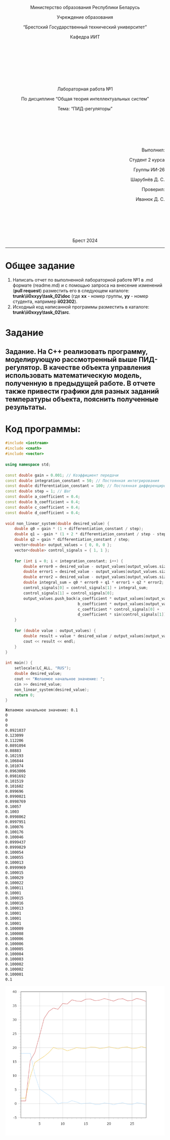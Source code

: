 <p align="center"> Министерство образования Республики Беларусь</p>
<p align="center">Учреждение образования</p>
<p align="center">“Брестский Государственный технический университет”</p>
<p align="center">Кафедра ИИТ</p>
<br><br><br><br><br><br><br>
<p align="center">Лабораторная работа №1</p>
<p align="center">По дисциплине “Общая теория интеллектуальных систем”</p>
<p align="center">Тема: “ПИД-регуляторы”</p>
<br><br><br><br><br>
<p align="right">Выполнил:</p>
<p align="right">Студент 2 курса</p>
<p align="right">Группы ИИ-26</p>
<p align="right">Шарубнёв Д. С.</p>
<p align="right">Проверил:</p>
<p align="right">Иванюк Д. С.</p>
<br><br><br><br><br>
<p align="center">Брест 2024</p>

<hr>

# Общее задание #
1. Написать отчет по выполненной лабораторной работе №1 в .md формате (readme.md) и с помощью запроса на внесение изменений (**pull request**) разместить его в следующем каталоге: **trunk\ii0xxyy\task_02\doc** (где **xx** - номер группы, **yy** - номер студента, например **ii02302**).
2. Исходный код написанной программы разместить в каталоге: **trunk\ii0xxyy\task_02\src**.

# Задание #
Задание. На C++ реализовать программу, моделирующую рассмотренный выше ПИД-регулятор. В качестве объекта управления использовать математическую модель, полученную в предыдущей работе. В отчете также привести графики для разных заданий температуры объекта, пояснить полученные результаты.
---
# Код программы: #
```C++
#include <iostream>
#include <cmath>
#include <vector>

using namespace std;

const double gain = 0.001; // Коэффициент передачи
const double integration_constant = 50; // Постоянная интегрирования
const double differentiation_constant = 100; // Постоянная дифференцирования
const double step = 1; // Шаг
const double a_coefficient = 0.4;
const double b_coefficient = 0.4;
const double c_coefficient = 0.4;
const double d_coefficient = 0.4;

void non_linear_system(double desired_value) {
    double q0 = gain * (1 + differentiation_constant / step);
    double q1 = -gain * (1 + 2 * differentiation_constant / step - step / integration_constant);
    double q2 = gain * differentiation_constant / step;
    vector<double> output_values = { 0, 0, 0 };
    vector<double> control_signals = { 1, 1 };

    for (int i = 0; i < integration_constant; i++) {
        double error0 = desired_value - output_values[output_values.size() - 1];
        double error1 = desired_value - output_values[output_values.size() - 2];
        double error2 = desired_value - output_values[output_values.size() - 3];
        double integral_sum = q0 * error0 + q1 * error1 + q2 * error2;
        control_signals[0] = control_signals[1] + integral_sum;
        control_signals[1] = control_signals[0];
        output_values.push_back(a_coefficient * output_values[output_values.size() - 1] -
                                b_coefficient * output_values[output_values.size() - 2] * output_values[output_values.size() - 2] +
                                c_coefficient * control_signals[0] +
                                d_coefficient * sin(control_signals[1]));
    }

    for (double value : output_values) {
        double result = value * desired_value / output_values[output_values.size() - 1];
        cout << result << endl;
    }
}

int main() {
    setlocale(LC_ALL, "RUS");
    double desired_value;
    cout << "Желаемое начальное значение: ";
    cin >> desired_value;
    non_linear_system(desired_value);
    return 0;
}
```     
```
Желаемое начальное значение: 0.1
0
0
0
0.0921037
0.123099
0.112206
0.0891094
0.08883
0.102193
0.106844
0.101074
0.0963006
0.0981692
0.101519
0.101602
0.099696
0.0990021
0.0998769
0.10057
0.1003
0.0998062
0.0997951
0.100076
0.100176
0.100046
0.0999437
0.0999829
0.100054
0.100055
0.100013
0.0999969
0.100015
0.100029
0.100022
0.100011
0.10001
0.100015
0.100016
0.100013
0.10001
0.10001
0.10001
0.100009
0.100008
0.100006
0.100006
0.100005
0.100004
0.100003
0.100002
0.100002
0.100001
0.1
```
![График](./unliner.png)
